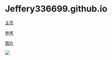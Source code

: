 # Jeffery336699.github.io
[主页](https://jeffery336699.github.io)

[参考](https://blog.csdn.net/lmj623565791/article/details/51319147?spm=1001.2014.3001.5502)

[图片](https://jeffery336699.github.io/asset/f.jpg)

![](https://jeffery336699.github.io/asset/g.jpg)

